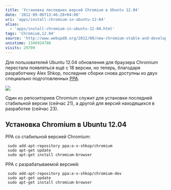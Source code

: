 ```yaml
---
title: 'Установка последних версий Chromium в Ubuntu 12.04'
date: '2012-09-06T13:46:28+04:00'
uri: 'apps/install-chromium-in-ubuntu-12-04'
alias: 
  - 'apps/install-chromium-in-ubuntu-12-04.html'
tags: 'Chromium,12.04'
source: 'http://www.webupd8.org/2012/09/new-chromium-stable-and-development.html'
unixtime: 1346924788
visits: 29709
---
```

Для пользователей Ubuntu 12.04 обновления для браузера Chromium перестали появляться ещё с 18 версии, но теперь, благодаря разработчику Alex Shkop, последние сборки снова доступны из двух специально подготовленных [PPA](https://launchpad.net/~chromium-daily).

[![](img/2012/09/06/13-00/chromium-7942506002-o.jpg)](img/2012/09/06/13-00/chromium-7942506002-o.jpg)

Один из репозиториев Chromium служит для установки последней стабильной версии (сейчас 21), а другой для версий находящихся в разработке (сейчас 23).

## Установка Chromium в Ubuntu 12.04

PPA со стабильной версией Chromium:

```
 sudo add-apt-repository ppa:a-v-shkop/chromium
 sudo apt-get update
 sudo apt-get install chromium-browser
```

PPA с разрабатываемой версией:

```
 sudo add-apt-repository ppa:a-v-shkop/chromium-dev
 sudo apt-get update
 sudo apt-get install chromium-browser
```
